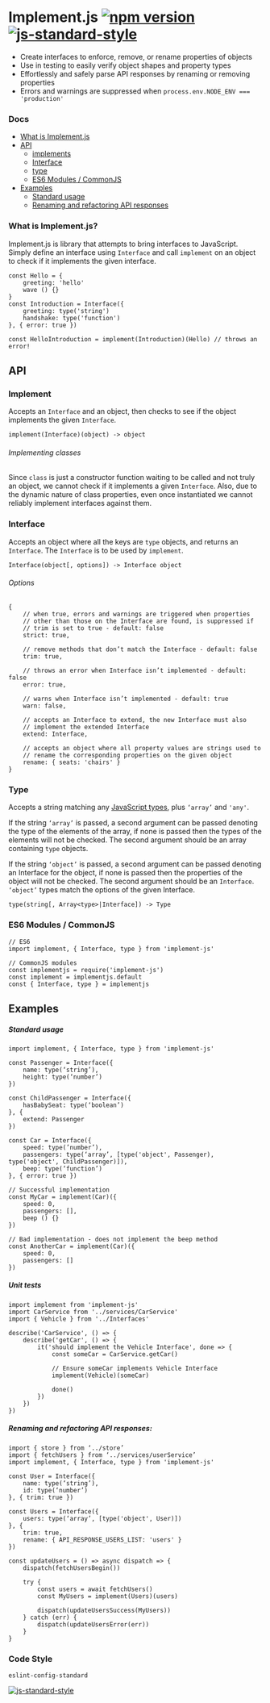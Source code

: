 # Implement.js [![npm version](https://badge.fury.io/js/implement-js.svg)](https://badge.fury.io/js/implement-js) [![js-standard-style](https://img.shields.io/badge/code%20style-standard-brightgreen.svg)](http://standardjs.com)

* Create interfaces to enforce, remove, or rename properties of objects
* Use in testing to easily verify object shapes and property types
* Effortlessly and safely parse API responses by renaming or removing properties
* Errors and warnings are suppressed when `process.env.NODE_ENV === 'production'`

### Docs
* [What is Implement.js](#what-is-implementjs)
* [API](#api)
    * [implements](#implements)
    * [Interface](#interface)
    * [type](#type)
    * [ES6 Modules / CommonJS](#es6-modules--commonjs)
* [Examples](#examples)
    * [Standard usage](#standard-usage)
    * [Renaming and refactoring API responses](#renaming-and-refactoring-api-responses)
### What is Implement.js?
Implement.js is library that attempts to bring interfaces to JavaScript. Simply define an interface using `Interface` and call `implement` on an object to check if it implements the given interface.
```
const Hello = {
    greeting: 'hello'
    wave () {}
}
const Introduction = Interface({
    greeting: type('string')
    handshake: type('function')
}, { error: true })

const HelloIntroduction = implement(Introduction)(Hello) // throws an error!
```

## API

### Implement
Accepts an `Interface` and an object, then checks to see if the object implements the given `Interface`.
```
implement(Interface)(object) -> object
```

###### Implementing classes
Since `class` is just a constructor function waiting to be called and not truly an object, we cannot check if it implements a given `Interface`. Also, due to the dynamic nature of class properties, even once instantiated we cannot reliably implement interfaces against them.

### Interface
Accepts an object where all the keys are `type` objects, and returns an `Interface`. The `Interface` is to be used by `implement`.
```
Interface(object[, options]) -> Interface object
```
###### Options
```
{
    // when true, errors and warnings are triggered when properties
    // other than those on the Interface are found, is suppressed if
    // trim is set to true - default: false
    strict: true,

    // remove methods that don’t match the Interface - default: false
    trim: true,

    // throws an error when Interface isn’t implemented - default: false
    error: true,

    // warns when Interface isn’t implemented - default: true
    warn: false,

    // accepts an Interface to extend, the new Interface must also
    // implement the extended Interface
    extend: Interface,

    // accepts an object where all property values are strings used to
    // rename the corresponding properties on the given object
    rename: { seats: 'chairs' }
}
```

### Type
Accepts a string matching any [JavaScript types](https://developer.mozilla.org/en-US/docs/Web/JavaScript/Reference/Operators/typeof#Description), plus `‘array’` and `'any'`.

If the string `‘array’` is passed, a second argument can be passed denoting the type of the elements of the array, if none is passed then the types of the elements will not be checked. The second argument should be an array containing `type` objects.

If the string `‘object’` is passed, a second argument can be passed denoting an Interface for the object, if none is passed then the properties of the object will not be checked. The second argument should be an `Interface`. `‘object’` types match the options of the given Interface.
```
type(string[, Array<type>|Interface]) -> Type
```

### ES6 Modules / CommonJS
```
// ES6
import implement, { Interface, type } from 'implement-js'

// CommonJS modules
const implementjs = require('implement-js')
const implement = implementjs.default
const { Interface, type } = implementjs
```

## Examples

##### Standard usage
```
import implement, { Interface, type } from 'implement-js'

const Passenger = Interface({
    name: type(‘string’),
    height: type(‘number’)
})

const ChildPassenger = Interface({
    hasBabySeat: type(‘boolean’)
}, {
    extend: Passenger
})

const Car = Interface({
    speed: type(’number’),
    passengers: type(‘array’, [type('object', Passenger), type('object', ChildPassenger)]),
    beep: type(‘function’)
}, { error: true })

// Successful implementation
const MyCar = implement(Car)({
    speed: 0,
    passengers: [],
    beep () {}
})

// Bad implementation - does not implement the beep method
const AnotherCar = implement(Car)({
    speed: 0,
    passengers: []
})
```

##### Unit tests
```
import implement from 'implement-js'
import CarService from '../services/CarService'
import { Vehicle } from '../Interfaces'

describe('CarService', () => {
    describe('getCar', () => {
        it('should implement the Vehicle Interface', done => {
            const someCar = CarService.getCar()

            // Ensure someCar implements Vehicle Interface
            implement(Vehicle)(someCar)

            done()
        })
    })
})
```

##### Renaming and refactoring API responses:
```
import { store } from ‘../store’
import { fetchUsers } from ‘../services/userService’
import implement, { Interface, type } from 'implement-js'

const User = Interface({
    name: type(‘string’),
    id: type(‘number’)
}, { trim: true })

const Users = Interface({
    users: type(‘array’, [type('object', User)])
}, {
    trim: true,
    rename: { API_RESPONSE_USERS_LIST: 'users' }
})

const updateUsers = () => async dispatch => {
    dispatch(fetchUsersBegin())

    try {
        const users = await fetchUsers()
        const MyUsers = implement(Users)(users)

        dispatch(updateUsersSuccess(MyUsers))
    } catch (err) {
        dispatch(updateUsersError(err))
    }
}
```

### Code Style
```
eslint-config-standard
```

[![js-standard-style](https://cdn.rawgit.com/standard/standard/master/badge.svg)](http://standardjs.com)
